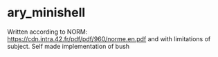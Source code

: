 # ary_minishell

Written according to NORM: https://cdn.intra.42.fr/pdf/pdf/960/norme.en.pdf and with limitations of subject.
Self made implementation of bush
